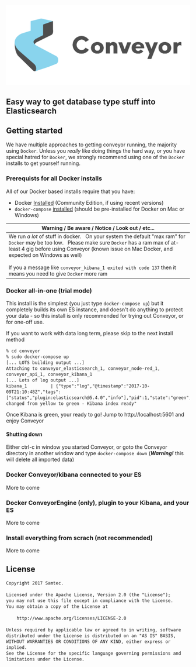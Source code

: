 ![conveyor logo](./docs/img/conveyor-logo.png)

## Easy way to get database type stuff into Elasticsearch

## Getting started

We have multiple approaches to getting conveyor running, the majority using `Docker`.   Unless you _really_ like doing things the hard way, or you have special hatred for `Docker`, we strongly recommend using one of the `Docker` installs to get yourself running.

### Prerequists for all Docker installs

All of our Docker based installs require that you have:

* Docker [Installed](https://docs.docker.com/engine/installation/) (Community Edition, if using recent versions)
* `docker-compose` [installed](https://docs.docker.com/compose/install/) (should be pre-installed for Docker on Mac or Windows)

| Warning  /  Be aware  /  Notice  /  Look out  / etc... |
|--------------------------------------------------------|
| We run _a lot_ of stuff in docker.   On your system the default "max ram" for `Docker` may be too low.   Please make sure `Docker` has a ram max of at-least 4 gig before using Conveyor (known issue on Mac Docker, and expected on Windows as well) <br> <br> If you a message like `conveyor_kibana_1 exited with code 137` then it means you need to give `Docker` more ram|

### Docker all-in-one (trial mode)
This install is the simplest (you just type `docker-compose up`) but it completely builds its own ES instance, and doesn't do anything to protect your data - so this install is only recommended for trying out Conveyor, or for one-off use.

If you want to work with data long term, please skip to the next install method

```
% cd conveyor
% sudo docker-compose up
[... LOTS building output ...]
Attaching to conveyor_elasticsearch_1, conveyor_node-red_1, conveyor_api_1, conveyor_kibana_1
[... Lots of log output ...]
kibana_1         | {"type":"log","@timestamp":"2017-10-09T21:10:48Z","tags":["status","plugin:elasticsearch@5.4.0","info"],"pid":1,"state":"green","message":"Status changed from yellow to green - Kibana index ready"
```

Once Kibana is green, your ready to go! 
Jump to http://localhost:5601 and enjoy Conveyor

#### Shutting down
Either ctrl-c in window you started Conveyor, or goto the Conveyor directory in another window and type ```docker-compose down``` (***Warning!*** this will delete all imported data)

### Docker Conveyor/kibana connected to your ES

More to come

### Docker ConveyorEngine (only), plugin to your Kibana, and your ES

More to come

### Install everything from scrach (not recommended)

More to come

## License
```
Copyright 2017 Samtec.

Licensed under the Apache License, Version 2.0 (the "License");
you may not use this file except in compliance with the License.
You may obtain a copy of the License at

    http://www.apache.org/licenses/LICENSE-2.0

Unless required by applicable law or agreed to in writing, software
distributed under the License is distributed on an "AS IS" BASIS,
WITHOUT WARRANTIES OR CONDITIONS OF ANY KIND, either express or implied.
See the License for the specific language governing permissions and
limitations under the License.
```

